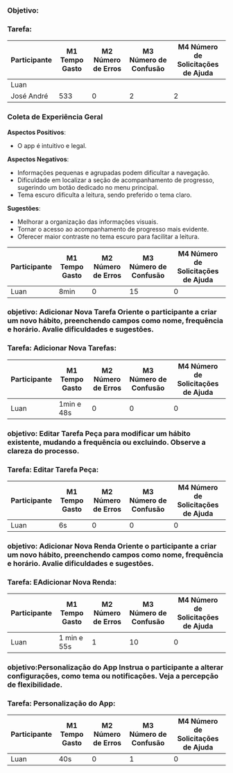 ### Objetivo: 
###   Tarefa: 
| Participante  | M1 Tempo Gasto | M2 Número de Erros | M3 Número de Confusão | M4 Número de Solicitações de Ajuda |
|---------------|----------------|--------------------|-----------------------|------------------------------------|
| Luan          |                |                    |                       |                                    |
| José André    | 533            | 0                  | 2                     | 2                                  |







### Coleta de Experiência Geral

**Aspectos Positivos**:
- O app é intuitivo e legal.

**Aspectos Negativos**:
- Informações pequenas e agrupadas podem dificultar a navegação.
- Dificuldade em localizar a seção de acompanhamento de progresso, sugerindo um botão dedicado no menu principal.
- Tema escuro dificulta a leitura, sendo preferido o tema claro.

**Sugestões**:
- Melhorar a organização das informações visuais.
- Tornar o acesso ao acompanhamento de progresso mais evidente.
- Oferecer maior contraste no tema escuro para facilitar a leitura.


| Participante  | M1 Tempo Gasto | M2 Número de Erros | M3 Número de Confusão | M4 Número de Solicitações de Ajuda                      |
|---------------|----------------|--------------------|-----------------------|------------------------------------|
| Luan          |   8min         | 0                  | 15                     | 0                                  |

### objetivo: Adicionar Nova Tarefa Oriente o participante a criar um novo hábito, preenchendo campos como nome, frequência e horário. Avalie dificuldades e sugestões.
###   Tarefa:  Adicionar Nova Tarefas:
| Participante  | M1 Tempo Gasto | M2 Número de Erros | M3 Número de Confusão | M4 Número de Solicitações de Ajuda                      |
|---------------|----------------|--------------------|-----------------------|------------------------------------|
| Luan          |   1min e 48s   | 0                  | 0                     | 0                                  |

### objetivo: Editar Tarefa Peça para modificar um hábito existente, mudando a frequência ou excluindo. Observe a clareza do processo.
###   Tarefa:  Editar Tarefa Peça:
| Participante  | M1 Tempo Gasto | M2 Número de Erros | M3 Número de Confusão | M4 Número de Solicitações de Ajuda                      |
|---------------|----------------|--------------------|-----------------------|------------------------------------|
| Luan          |   6s           | 0                  | 0                     | 0                                  |

### objetivo: Adicionar Nova Renda Oriente o participante a criar um novo hábito, preenchendo campos como nome, frequência e horário. Avalie dificuldades e sugestões.
###   Tarefa:  EAdicionar Nova Renda:
| Participante  | M1 Tempo Gasto | M2 Número de Erros | M3 Número de Confusão | M4 Número de Solicitações de Ajuda                      |
|---------------|----------------|--------------------|-----------------------|------------------------------------|
| Luan          |   1 min e 55s  | 1                  | 10                     | 0                                  |

### objetivo:Personalização do App Instrua o participante a alterar configurações, como tema ou notificações. Veja a percepção de flexibilidade.
###   Tarefa:  Personalização do App:
| Participante  | M1 Tempo Gasto | M2 Número de Erros | M3 Número de Confusão | M4 Número de Solicitações de Ajuda                      |
|---------------|----------------|--------------------|-----------------------|------------------------------------|
| Luan          |   40s          | 0                  | 1                     | 0                                  |
